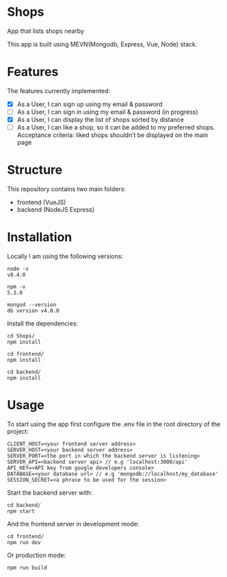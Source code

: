 # Shops
App that lists shops nearby

This app is built using MEVN(Mongodb, Express, Vue, Node) stack. 

Features
=========
The features currently implemented:

- [x] As a User, I can sign up using my email & password
- [ ] As a User, I can sign in using my email & password (in progress)
- [x] As a User, I can display the list of shops sorted by distance
- [ ] As a User, I can like a shop, so it can be added to my preferred shops. 
        Acceptance criteria: liked shops shouldn’t be displayed on the main page

Structure
==========
This repository contains two main folders:

- frontend (VueJS)
- backend (NodeJS Express)

Installation
=============
Locally I am using the following versions:
    
    node -v
    v8.4.0
    
    npm -v
    5.3.0
    
    mongod --version
    db version v4.0.0
    
Install the dependencies:

    cd Shops/
    npm install
    
    cd frontend/
    npm install
    
    cd backend/
    npm install
   
Usage
======
To start using the app first configure the .env file in the root directory of the project:

    CLIENT_HOST=<your frontend server address>
    SERVER_HOST=<your backend server address>
    SERVER_PORT=<the port in which the backend server is listening>
    SERVER_API=<backend server api> // e.g 'localhost:3000/api'
    API_KEY=<API key from google developers console>
    DATABASE=<your database url> // e.g 'mongodb://localhost/my_database'
    SESSION_SECRET=<a phrase to be used for the session>

Start the backend server with:
   
    cd backend/
    npm start
    
And the frontend server in development mode:

    cd frontend/
    npm run dev
  
Or production mode:

    npm run build
